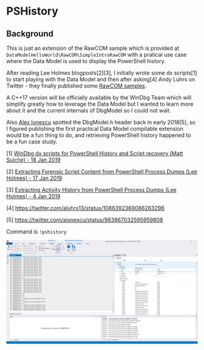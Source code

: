 # PSHistory
## Background
This is just an extension of the RawCOM sample which is provided at `DataModelHelloWorld\RawCOM\SimpleIntroRawCOM` with a pratical use case where the Data Model is used to display the PowerShell history.

After reading Lee Holmes blogposts[2][3], I initially wrote some dx scripts[1] to start playing with the Data Model and then after asking[4] Andy Luhrs on Twitter - they finally published some [RawCOM samples](https://github.com/Microsoft/WinDbg-Samples/tree/master/DataModelHelloWorld/RawCOM).

A C++17 version will be officially available by the WinDbg Team which will simplify greatly how to leverage the Data Model but I wanted to learn more about it and the current internals of DbgModel so I could not wait.

Also [Alex Ionescu](https://twitter.com/aionescu) spotted the DbgModel.h header back in early 2018[5], so I figured publishing the first practical Data Model compilable extension would be a fun thing to do, and retrieving PowerShell history happened to be a fun case study.

[1] [WinDbg dx scripts for PowerShell History and Script recovery (Matt Suiche) - 18 Jan 2019](https://gist.github.com/msuiche/2324aa8147c483a7a3e7d1b2d23ee407#file-getpowershellinfo-ps1-L23)

[2] [Extracting Forensic Script Content from PowerShell Process Dumps (Lee Holmes) - 17 Jan 2019](http://www.leeholmes.com/blog/2019/01/17/extracting-forensic-script-content-from-powershell-process-dumps/)

[3] [Extracting Activity History from PowerShell Process Dumps (Lee Holmes) - 4 Jan 2019](https://www.leeholmes.com/blog/2019/01/04/extracting-activity-history-from-powershell-process-dumps/)

[4] https://twitter.com/aluhrs13/status/1086392369086263296

[5] https://twitter.com/aionescu/status/963867032595959808

Command is `!pshistory`

![GitHub Logo](output.png)
